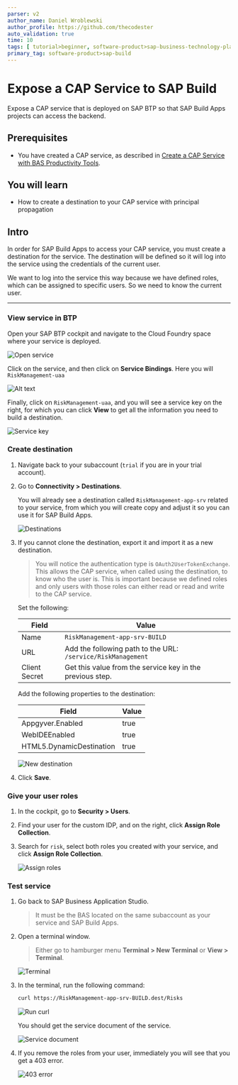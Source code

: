 ```yaml
---
parser: v2
author_name: Daniel Wroblewski
author_profile: https://github.com/thecodester
auto_validation: true
time: 10
tags: [ tutorial>beginner, software-product>sap-business-technology-platform,software-product>sap-build, software-product>sap-build-apps--enterprise-edition, software-product-function>sap-cloud-application-programming-model, software-product>sap-business-application-studio ]
primary_tag: software-product>sap-build 
---
```

 

# Expose a CAP Service to SAP Build
<!-- description --> Expose a CAP service that is deployed on SAP BTP so that SAP Build Apps projects can access the backend.

 
## Prerequisites
- You have created a CAP service, as described in [Create a CAP Service with BAS Productivity Tools](build-apps-cap-service).


## You will learn
- How to create a destination to your CAP service with principal propagation


## Intro
In order for SAP Build Apps to access your CAP service, you must create a destination for the service. The destination will be defined so it will log into the service using the credentials of the current user.

We want to log into the service this way because we have defined roles, which can be assigned to specific users. So we need to know the current user.


---

### View service in BTP
Open your SAP BTP cockpit and navigate to the Cloud Foundry space where your service is deployed.

![Open service](1-check-service.jpg)

Click on the service, and then click on **Service Bindings**. Here you will `RiskManagement-uaa`

![Alt text](1-check-service2.jpg)

Finally, click on `RiskManagement-uaa`, and you will see a service key on the right, for which you can click **View** to get all the information you need to build a destination.

![Service key](1-check-service3.jpg)





### Create destination
1. Navigate back to your subaccount (`trial` if you are in your trial account).

2. Go to **Connectivity > Destinations**.

    You will already see a destination called `RiskManagement-app-srv` related to your service, from which you will create copy and adjust it so you can use it for SAP Build Apps.

    ![Destinations](2-dest.jpg)

3. If you cannot clone the destination, export it and import it as a new destination.

    >You will notice the authentication type is `OAuth2UserTokenExchange`. This allows the CAP service, when called using the destination, to know who the user is. This is important because we defined roles and only users with those roles can either read or read and write to the CAP service.

    Set the following:

    | Field    | Value | 
    | -------- | ------- |
    | Name  | `RiskManagement-app-srv-BUILD`    |
    | URL  | Add the following path to the URL: `/service/RiskManagement`   |
    | Client Secret  | Get this value from the service key in the previous step.    |

    Add the following properties to the destination:

    | Field    | Value | 
    | -------- | ------- |
    | Appgyver.Enabled  | true    |
    | WebIDEEnabled  | true     |
    | HTML5.DynamicDestination  | true    |
 
    ![New destination](2-dest2.jpg)

3. Click **Save**.




### Give your user roles
1. In the cockpit, go to **Security > Users**.

2. Find your user for the custom IDP, and on the right, click **Assign Role Collection**.

3. Search for `risk`, select both roles you created with your service, and click **Assign Role Collection**.

    ![Assign roles](3-roles.jpg)





### Test service

1. Go back to SAP Business Application Studio.

    >It must be the BAS located on the same subaccount as your service and SAP Build Apps.

2. Open a terminal window.

    >Either go to hamburger menu **Terminal > New Terminal** or **View > Terminal**.

    ![Terminal](4-test.jpg)

3. In the terminal, run the following command:

    ```Bash
    curl https://RiskManagement-app-srv-BUILD.dest/Risks
    ```

    ![Run curl](4-test2.jpg)

    You should get the service document of the service.

    ![Service document](4-test3.jpg)

4. If you remove the roles from your user, immediately you will see that you get a 403 error.

    ![403 error](4-test4.jpg)